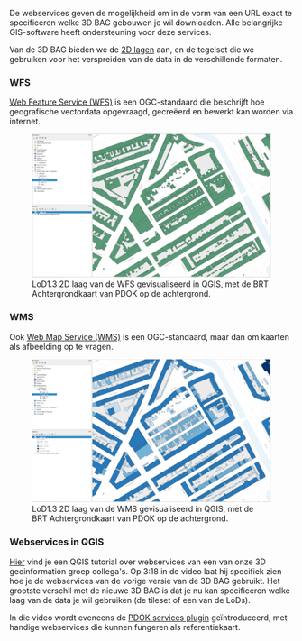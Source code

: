 De webservices geven de mogelijkheid om in de vorm van een URL exact te specificeren welke 3D BAG gebouwen je wil downloaden. Alle belangrijke GIS-software heeft ondersteuning voor deze services.

Van de 3D BAG bieden we de [2D lagen](../schema/layers.md#data-layers) aan, en de tegelset die we gebruiken voor het verspreiden van de data in de verschillende formaten.

### WFS

<a href=https://www.ogc.org/standards/wfs>Web Feature Service (WFS)</a> is een OGC-standaard die beschrijft hoe geografische vectordata opgevraagd, gecreëerd en bewerkt kan worden via internet.

<figure>
  <img src="../../../images_common/wfs.png" />
  <figcaption>LoD1.3 2D laag van de WFS gevisualiseerd in QGIS, met de BRT Achtergrondkaart van PDOK op de achtergrond.</figcaption>
</figure>

### WMS

Ook <a href=https://www.ogc.org/standards/wms>Web Map Service (WMS)</a> is een OGC-standaard, maar dan om kaarten als afbeelding op te vragen.

<figure>
  <img src="../../../images_common/wms.png" />
  <figcaption>LoD1.3 2D laag van de WMS gevisualiseerd in QGIS, met de BRT Achtergrondkaart van PDOK op de achtergrond.</figcaption>
</figure>

### Webservices in QGIS

[Hier](https://www.youtube.com/watch?v=dWTGOm3Emw4) vind je een QGIS tutorial over webservices van een van onze 3D geoinformation groep collega's. Op 3:18 in de video laat hij specifiek zien hoe je de webservices van de vorige versie van de 3D BAG gebruikt. Het grootste verschil met de nieuwe 3D BAG is dat je nu kan specificeren welke laag van de data je wil gebruiken (de tileset of een van de LoDs).

In die video wordt eveneens de [PDOK services plugin](https://plugins.qgis.org/plugins/pdokservicesplugin/) geïntroduceerd, met handige webservices die kunnen fungeren als referentiekaart.